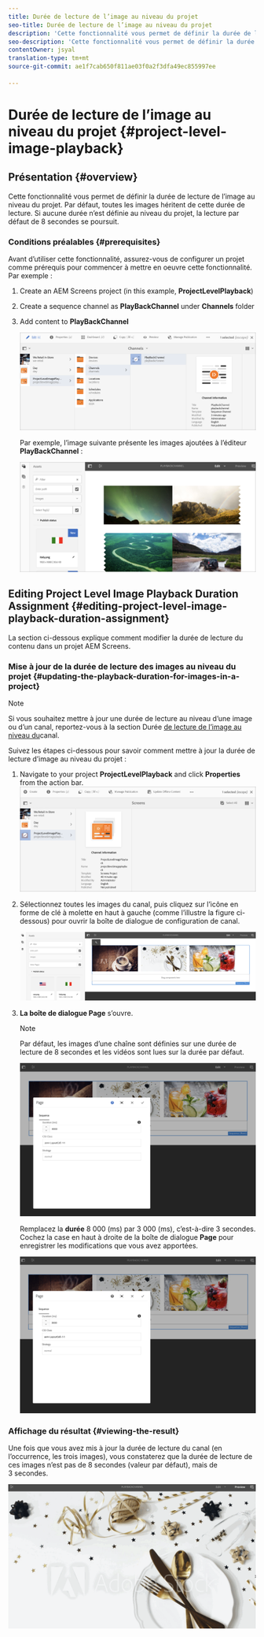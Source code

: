 ```yaml
---
title: Durée de lecture de l’image au niveau du projet
seo-title: Durée de lecture de l’image au niveau du projet
description: 'Cette fonctionnalité vous permet de définir la durée de lecture de l’image au niveau du projet. '
seo-description: 'Cette fonctionnalité vous permet de définir la durée de lecture de l’image au niveau du projet. '
contentOwner: jsyal
translation-type: tm+mt
source-git-commit: ae1f7cab650f811ae03f0a2f3dfa49ec855997ee

---
```



# Durée de lecture de l’image au niveau du projet {#project-level-image-playback}

## Présentation {#overview}

Cette fonctionnalité vous permet de définir la durée de lecture de l’image au niveau du projet. Par défaut, toutes les images héritent de cette durée de lecture. Si aucune durée n’est définie au niveau du projet, la lecture par défaut de 8 secondes se poursuit.

### Conditions préalables {#prerequisites}

Avant d’utiliser cette fonctionnalité, assurez-vous de configurer un projet comme prérequis pour commencer à mettre en oeuvre cette fonctionnalité. Par exemple :

1. Create an AEM Screens project (in this example, **ProjectLevelPlayback**)

1. Create a sequence channel as **PlayBackChannel** under **Channels** folder

1. Add content to **PlayBackChannel**

   ![actifs](assets/image_playback1.png)

   Par exemple, l’image suivante présente les images ajoutées à l’éditeur **PlayBackChannel** :

   ![actifs](assets/image_playback2.png)

## Editing Project Level Image Playback Duration Assignment {#editing-project-level-image-playback-duration-assignment}

La section ci-dessous explique comment modifier la durée de lecture du contenu dans un projet AEM Screens.

### Mise à jour de la durée de lecture des images au niveau du projet {#updating-the-playback-duration-for-images-in-a-project}


>[!NOTE]
>Si vous souhaitez mettre à jour une durée de lecture au niveau d’une image ou d’un canal, reportez-vous à la section Durée [de lecture de l’image au niveau du](channel-level-image-playback.md)canal.

Suivez les étapes ci-dessous pour savoir comment mettre à jour la durée de lecture d’image au niveau du projet :

1. Navigate to your project **ProjectLevelPlayback** and click **Properties** from the action bar.
   ![actifs](assets/image_playback3.png)

1. Sélectionnez toutes les images du canal, puis cliquez sur l’icône en forme de clé à molette en haut à gauche (comme l’illustre la figure ci-dessous) pour ouvrir la boîte de dialogue de configuration de canal.

   ![screen_shot_2019-06-25at95945am](assets/screen_shot_2019-06-25at95945am.png)

1. **La boîte de dialogue Page** s’ouvre.

   >[!NOTE]
   >
   >Par défaut, les images d’une chaîne sont définies sur une durée de lecture de 8 secondes et les vidéos sont lues sur la durée par défaut.

   ![screen_shot_2019-06-25at100343am](assets/screen_shot_2019-06-25at100343am.png)

   Remplacez la **durée** 8 000 (ms) par 3 000 (ms), c’est-à-dire 3 secondes. Cochez la case en haut à droite de la boîte de dialogue **Page** pour enregistrer les modifications que vous avez apportées.

   ![screen_shot_2019-06-25at101527am](assets/screen_shot_2019-06-25at101527am.png)

### Affichage du résultat {#viewing-the-result}

Une fois que vous avez mis à jour la durée de lecture du canal (en l’occurrence, les trois images), vous constaterez que la durée de lecture de ces images n’est pas de 8 secondes (valeur par défaut), mais de 3 secondes.

![channel_preview](assets/channel_preview.gif)


